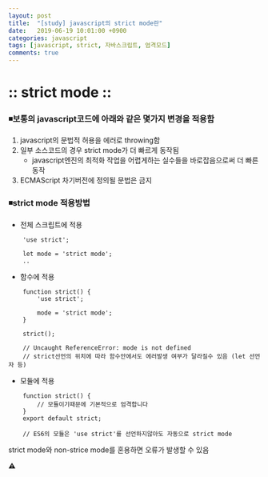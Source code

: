 ```yaml
---
layout: post
title:  "[study] javascript의 strict mode란"
date:   2019-06-19 10:01:00 +0900
categories: javascript
tags: [javascript, strict, 자바스크립트, 엄격모드]
comments: true
---
```

# :: strict mode ::

### ◾️**보통의 javascript코드에 아래와 같은 몇가지 변경을 적용함**

1. javascript의 문법적 허용을 에러로 throwing함
2. 일부 소스코드의 경우 strict mode가 더 빠르게 동작됨
    - javascript엔진의 최적화 작업을 어렵게하는 실수들을 바로잡음으로써 더 빠른 동작
3. ECMAScript 차기버전에 정의될 문법은 금지

### ◾️**strict mode 적용방법**

- 전체 스크립트에 적용
```
    'use strict';
    
    let mode = 'strict mode';
    ..
```
- 함수에 적용
```
    function strict() {
    	'use strict';
    
    	mode = 'strict mode';
    }
    
    strict();
    
    // Uncaught ReferenceError: mode is not defined
    // strict선언의 위치에 따라 함수안에서도 에러발생 여부가 달라질수 있음 (let 선언자 등)
```
- 모듈에 적용
```
    function strict() {
        // 모듈이기때문에 기본적으로 엄격합니다
    }
    export default strict;
    
    // ES6의 모듈은 'use strict'를 선언하지않아도 자동으로 strict mode
```
strict mode와 non-strice mode를 혼용하면 오류가 발생할 수 있음

⚠️<script> 단위로 적용된 strict mode는 다른 소스에(예: 서드파티 라이브러리 등) 영향을 줄 수 있으므로 바람직 하지 않음 

⚠️함수단위의 strict mode는 함수 참조의 경우 오류가 발생할 수 있음

이를 피하기 위해 즉시실행 함수로 감싸서 적용하는 방법이 있음

### ◾️strict mode가 발생시키는 에러

1. var, let, const로 할당하지않은 전역변수
```
    'use strict';
    
    test = 10;
    
    //ReferenceError: x is not defined
```
2. 예약어 변수할당
```
    let undefined = 0;
    let Infinity = 0;
    
    //Uncaught SyntaxError: Identifier 'Infinity' has already been declared
```
3. 쓸 수 없는 프로퍼티에 할당
```
    var obj1 = {};
    Object.defineProperty(obj1, "x", { value: 42, writable: false });
    obj1.x = 9; // TypeError 발생

    var obj2 = { get x() { return 17; } };
    obj2.x = 5; // TypeError 발생
    
    // getter-only 프로퍼티에 할당

    var fixed = {};
    Object.preventExtensions(fixed);
    fixed.newProp = "ohai"; // TypeError 발생
    
    // preventExtensions(새로운 속성추가를 막는 메소드)
```
4. delete 명령어
```
    'use strict';
    
    let test = 1;
    delete test;
    
    // Uncaught SyntaxError: Delete of an unqualified identifier in strict mode.
```
5. 함수의 매개변수명이 중복됨
```
    'use strict';
    
    function sum(a, a, b) {
    	return a + b + c;
    }
    
    sum(1, 2, 3);
    
    //Uncaught SyntaxError: Duplicate parameter name not allowed in this context
```
6. with문 사용
```
    'use strict';
    
    let test = 10;
    
    with(obj) {
    	test;
    }
```
7. 일반함수의 this사용
```
    (function () {
      'use strict';
    
      function foo() {
        console.log(this); // undefined
      }
      foo();
    
      function Foo() {
        console.log(this); // Foo
      }
      new Foo();
    }());
    ```
